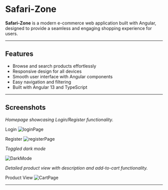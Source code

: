 # Safari-Zone

**Safari-Zone** is a modern e-commerce web application built with Angular, designed to provide a seamless and engaging shopping experience for users.

---

## Features

- Browse and search products effortlessly  
- Responsive design for all devices  
- Smooth user interface with Angular components  
- Easy navigation and filtering  
- Built with Angular 13 and TypeScript  

---

## Screenshots

<!-- Add your screenshots in the docs/screenshots folder and update paths below -->
*Homepage showcasing Login/Register functionality.*

Login ![loginPage](https://github.com/user-attachments/assets/15e830ad-e5d2-4173-94d5-1e7aad434184)


Register ![registerPage](https://github.com/user-attachments/assets/d5394ca0-9d78-44d7-8736-69c918a43371)


*Toggled dark mode*

![DarkMode](https://github.com/user-attachments/assets/c0c91d9d-9f86-4994-b59a-8f7663142bf8)



*Detailed product view with description and add-to-cart functionality.*

Product View ![CartPage](https://github.com/user-attachments/assets/4cd7cbc1-47fe-4188-8218-9a6b5bb0f035)



---
